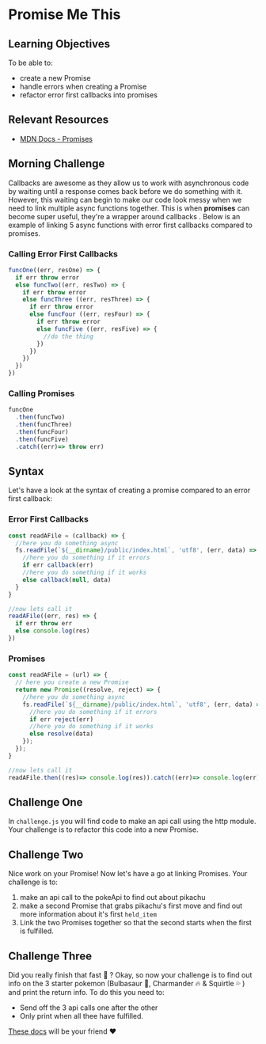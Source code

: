 # Promise Me This

## Learning Objectives
To be able to:
- create a new Promise
- handle errors when creating a Promise
- refactor error first callbacks into promises

## Relevant Resources
- [MDN Docs - Promises]( https://developer.mozilla.org/en-US/docs/Web/JavaScript/Reference/Global_Objects/Promise)

## Morning Challenge

Callbacks are awesome as they allow us to work with asynchronous code by waiting until a response comes back before we do something with it. However, this waiting can begin to make our code look messy when we need to link multiple async functions together. This is when **promises** can become super useful, they're a wrapper around callbacks . Below is an example of linking 5 async functions with error first callbacks compared to promises.

### Calling Error First Callbacks
```js
funcOne((err, resOne) => {
  if err throw error
  else funcTwo((err, resTwo) => {
    if err throw error
    else funcThree ((err, resThree) => {
      if err throw error
      else funcFour ((err, resFour) => {
        if err throw error
        else funcFive ((err, resFive) => {
          //do the thing
        })
      })
    })
  })
})
```
### Calling Promises
```js
funcOne
  .then(funcTwo)
  .then(funcThree)
  .then(funcFour)
  .then(funcFive)
  .catch((err)=> throw err)
```

## Syntax
Let's have a look at the syntax of creating a promise compared to an error first callback:

### Error First Callbacks
```js
const readAFile = (callback) => {
  //here you do something async
  fs.readFile(`${__dirname}/public/index.html`, 'utf8', (err, data) => {
    //here you do something if it errors
    if err callback(err)
    //here you do something if it works
    else callback(null, data)
  }
}

//now lets call it
readAFile((err, res) => {
  if err throw err
  else console.log(res)
})
```

### Promises
```js
const readAFile = (url) => {
  // here you create a new Promise
  return new Promise((resolve, reject) => {
    //here you do something async
    fs.readFile(`${__dirname}/public/index.html`, 'utf8', (err, data) => {
      //here you do something if it errors
      if err reject(err)
      //here you do something if it works
      else resolve(data)
    });
  });
}

//now lets call it
readAFile.then((res)=> console.log(res)).catch((err)=> console.log(err))
```

## Challenge One
In `challenge.js` you will find code to make an api call using the http module. Your challenge is to refactor this code into a new Promise.

## Challenge Two
Nice work on your Promise! Now let's have a go at linking Promises. Your challenge is to:
1. make an api call to the pokeApi to find out about pikachu
2. make a second Promise that grabs pikachu's first move and find out more information about it's first `held_item`
3. Link the two Promises together so that the second starts when the first is fulfilled.

## Challenge Three
Did you really finish that fast :dash: ? Okay, so now your challenge is to find out info on the 3 starter pokemon (Bulbasaur :leaves:, Charmander :fire: & Squirtle :sweat_drops: ) and print the return info. To do this you need to:
- Send off the 3 api calls one after the other
- Only print when all thee have fulfilled.

[These docs](https://developer.mozilla.org/en-US/docs/Web/JavaScript/Reference/Global_Objects/Promise/all) will be your friend :heart:
